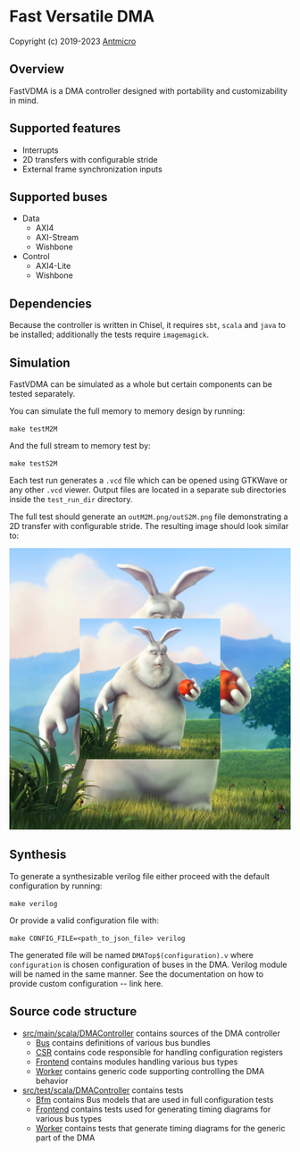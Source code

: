 Fast Versatile DMA
==================

Copyright (c) 2019-2023 [Antmicro](https://www.antmicro.com)

Overview
--------

FastVDMA is a DMA controller designed with portability and customizability in mind.

Supported features
------------------

- Interrupts
- 2D transfers with configurable stride
- External frame synchronization inputs

Supported buses
---------------

- Data
  - AXI4
  - AXI-Stream
  - Wishbone
- Control
  - AXI4-Lite
  - Wishbone

Dependencies
------------

Because the controller is written in Chisel, it requires `sbt`, `scala` and `java` to be installed; additionally the tests require `imagemagick`.

Simulation
----------

FastVDMA can be simulated as a whole but certain components can be tested separately.

You can simulate the full memory to memory design by running:

`make testM2M`

And the full stream to memory test by:

`make testS2M`

Each test run generates a `.vcd` file which can be opened using GTKWave or any other `.vcd` viewer.
Output files are located in a separate sub directories inside the `test_run_dir` directory.

The full test should generate an `outM2M.png/outS2M.png` file demonstrating a 2D transfer with configurable stride. The resulting image should look similar to:

![Reference image](docs/ref-output.png)

Synthesis
---------

To generate a synthesizable verilog file either proceed with the default configuration by running:

`make verilog`

Or provide a valid configuration file with:

`make CONFIG_FILE=<path_to_json_file> verilog`

The generated file will be named `DMATop$(configuration).v` where `configuration` is chosen configuration of buses in the DMA. Verilog module will be named in the same manner.
See the documentation on how to provide custom configuration -- link here.

Source code structure
---------------------
- [src/main/scala/DMAController](src/main/scala/DMAController) contains sources of the DMA controller
  - [Bus](src/main/scala/DMAController/Bus) contains definitions of various bus bundles
  - [CSR](src/main/scala/DMAController/CSR) contains code responsible for handling configuration registers
  - [Frontend](src/main/scala/DMAController/Frontend) contains modules handling various bus types
  - [Worker](src/main/scala/DMAController/Worker) contains generic code supporting controlling the DMA behavior
- [src/test/scala/DMAController](src/test/scala/DMAController) contains tests
  - [Bfm](src/test/scala/DMAController/Bfm) contains Bus models that are used in full configuration tests
  - [Frontend](src/test/scala/DMAController/Frontend) contains tests used for generating timing diagrams for various bus types
  - [Worker](src/test/scala/DMAController/Worker) contains tests that generate timing diagrams for the generic part of the DMA
